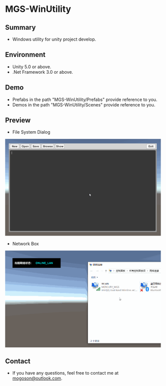 # MGS-WinUtility

## Summary
- Windows utility for unity project develop.

## Environment
- Unity 5.0 or above.
- .Net Framework 3.0 or above.

## Demo
- Prefabs in the path "MGS-WinUtility/Prefabs" provide reference to you.
- Demos in the path "MGS-WinUtility/Scenes" provide reference to you.

## Preview
- File System Dialog

![File System Dialog](./Attachment/README_Image/FileSystemDialog.gif)

- Network Box

![Network Box](./Attachment/README_Image/NetworkBox.gif)

## Contact
- If you have any questions, feel free to contact me at mogoson@outlook.com.